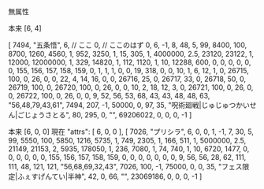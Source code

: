 無属性

本来
[6, 4]

[
  7494,
  "五条悟",
  6, // ここ
  0, // ここのはず
  0,
  6,
  -1,
  8,
  48,
  5,
  99,
  8400,
  100,
  8700,
  1260,
  4560,
  1,
  952,
  3250,
  1,
  15,
  305,
  1,
  4000000,
  2.5,
  23120,
  23122,
  1,
  12000,
  12000000,
  1,
  329,
  14820,
  1,
  112,
  1120,
  1,
  10,
  12288,
  600,
  0,
  0,
  0,
  0,
  0,
  0,
  155,
  156,
  157,
  158,
  159,
  0,
  1,
  1,
  1,
  0,
  0,
  19,
  318,
  0,
  0,
  10,
  1,
  6,
  12,
  1,
  0,
  26715,
  100,
  0,
  26,
  0,
  0,
  22,
  4,
  14,
  16,
  0,
  0,
  26716,
  25,
  0,
  26717,
  33,
  0,
  26718,
  50,
  0,
  26719,
  100,
  0,
  26720,
  100,
  0,
  26,
  0,
  0,
  10,
  2,
  18,
  12,
  3,
  0,
  26721,
  100,
  0,
  26,
  0,
  0,
  26722,
  100,
  0,
  26,
  0,
  0,
  9,
  52,
  56,
  53,
  68,
  43,
  43,
  48,
  48,
  63,
  "56,48,79,43,61",
  7494,
  207,
  -1,
  50000,
  0,
  97,
  35,
  "呪術廻戦|じゅじゅつかいせん|ごじょうさとる",
  80,
  295,
  0,
  "",
  69206022,
  0,
  0,
  0,
  -1
]

本来
[6, 0, 0]
現在
"attrs": [
  6,
  0,
  0
],
[
  7026,
  "プリシラ",
  6,
  0,
  0,
  1,
  -1,
  7,
  30,
  5,
  99,
  5550,
  100,
  5850,
  1216,
  5735,
  1,
  749,
  2305,
  1,
  166,
  511,
  1,
  5000000,
  2.5,
  21149,
  21153,
  2,
  5935,
  178050,
  1,
  236,
  7080,
  1,
  74,
  740,
  1,
  10,
  6720,
  1477,
  0,
  0,
  0,
  0,
  0,
  0,
  155,
  156,
  157,
  158,
  159,
  0,
  0,
  0,
  0,
  0,
  0,
  0,
  9,
  56,
  56,
  28,
  62,
  111,
  111,
  48,
  121,
  121,
  "56,68,69,32,43",
  7026,
  100,
  -1,
  75000,
  0,
  0,
  35,
  "フェス限定|ふぇすげんてい|半神",
  42,
  0,
  66,
  "",
  23069186,
  0,
  0,
  0,
  -1
]
